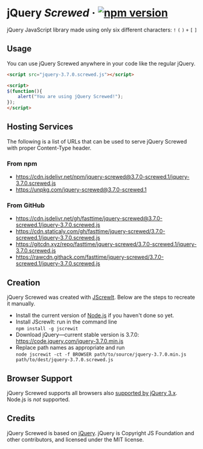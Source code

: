 # jQuery *Screwed* · [![npm version][npm badge]][npm url]

jQuery JavaScript library made using only six different characters: `!` `(` `)` `+` `[` `]`

## Usage

You can use jQuery Screwed anywhere in your code like the regular jQuery.

```html
<script src="jquery-3.7.0.screwed.js"></script>
```

```html
<script>
$(function(){
    alert("You are using jQuery Screwed!");
});
</script>
```

## Hosting Services

The following is a list of URLs that can be used to serve jQuery Screwed with proper Content-Type
header.

### From npm

* https://cdn.jsdelivr.net/npm/jquery-screwed@3.7.0-screwed.1/jquery-3.7.0.screwed.js
* https://unpkg.com/jquery-screwed@3.7.0-screwed.1

### From GitHub

* https://cdn.jsdelivr.net/gh/fasttime/jquery-screwed@3.7.0-screwed.1/jquery-3.7.0.screwed.js
* https://cdn.staticaly.com/gh/fasttime/jquery-screwed/3.7.0-screwed.1/jquery-3.7.0.screwed.js
* https://gitcdn.xyz/repo/fasttime/jquery-screwed/3.7.0-screwed.1/jquery-3.7.0.screwed.js
* https://rawcdn.githack.com/fasttime/jquery-screwed/3.7.0-screwed.1/jquery-3.7.0.screwed.js

## Creation

jQuery Screwed was created with [JScrewIt](https://github.com/fasttime/JScrewIt).
Below are the steps to recreate it manually.

* Install the current version of [Node.js](https://nodejs.org) if you haven't done so yet.
* Install JScrewIt: run in the command line<br>
  `npm install -g jscrewit`
* Download jQuery—current stable version is 3.7.0: https://code.jquery.com/jquery-3.7.0.min.js
* Replace path names as appropriate and run<br>
  `node jscrewit -ct -f BROWSER path/to/source/jquery-3.7.0.min.js
  path/to/dest/jquery-3.7.0.screwed.js`

## Browser Support

jQuery Screwed supports all browsers also
[supported by jQuery 3.x](https://jquery.com/browser-support/).
Node.js is *not* supported.

## Credits

jQuery Screwed is based on [jQuery](https://github.com/jquery/jquery).
jQuery is Copyright JS Foundation and other contributors, and licensed under the MIT license.

[npm badge]: https://badge.fury.io/js/jquery-screwed.svg
[npm url]: https://www.npmjs.com/package/jquery-screwed
